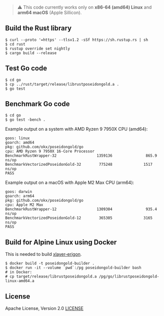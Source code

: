 > :warning: This code currently works only on **x86-64 (amd64) Linux** and **arm64 macOS** (Apple Sillicon).

## Build the Rust library

```
$ curl --proto '=https' --tlsv1.2 -sSf https://sh.rustup.rs | sh
$ cd rust
$ rustup override set nightly
$ cargo build --release
```


## Test Go code

```
$ cd go
$ cp ../rust/target/release/librustposeidongold.a .
$ go test
```

## Benchmark Go code

```
$ cd go
$ go test -bench .
```

Example output on a system with AMD Ryzen 9 7950X CPU (amd64):
```
goos: linux
goarch: amd64
pkg: github.com/okx/poseidongold/go
cpu: AMD Ryzen 9 7950X 16-Core Processor
BenchmarkRustWrapper-32                  1359136               865.9 ns/op
BenchmarkVectorizedPoseidonGold-32        775248              1517 ns/op
PASS
```

Example output on a macOS with Apple M2 Max CPU (arm64):
```
goos: darwin
goarch: arm64
pkg: github.com/okx/poseidongold/go
cpu: Apple M2 Max
BenchmarkRustWrapper-12                  1309304               935.4 ns/op
BenchmarkVectorizedPoseidonGold-12        365305              3165 ns/op
PASS
```

## Build for Alpine Linux using Docker

This is needed to build [xlayer-erigon](https://github.com/okx/xlayer-erigon).

```
$ docker build -t poseidongold-builder .
$ docker run -it --volume `pwd`:/pg poseidongold-builder bash
# in Docker:
# cp target/release/librustposeidongold.a /pg/go/librustposeidongold-linux-amd64.a
```

## License

Apache License, Version 2.0 [LICENSE](LICENSE)